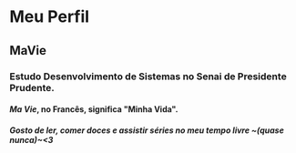 # Meu Perfil
## MaVie
### Estudo Desenvolvimento de Sistemas no Senai de Presidente Prudente.
#### _Ma Vie_, no Francês, significa "Minha Vida".
##### Gosto de ler, comer doces e assistir séries no meu tempo livre ~(quase nunca)~<3